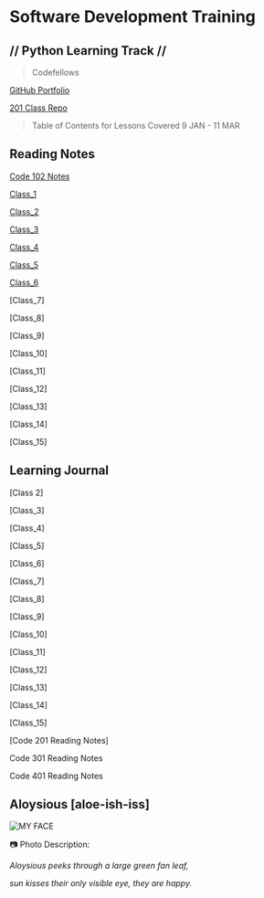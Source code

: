 # Software Development Training 

## // Python Learning Track //

> Codefellows

 [GitHub Portfolio](https://github.com/AL0YSI0US) 
 
 [201 Class Repo](https://github.com/AL0YSI0US/seattle-201n21)
 
> Table of Contents for Lessons Covered 9 JAN - 11 MAR

## Reading Notes 

[Code 102 Notes](CodeFellows_102.md)

[Class_1](201_class_1.md)

[Class_2](class-02.md)

[Class_3](class-03.md)

[Class_4](class-04.md)

[Class_5](class-05.md)

[Class_6](class-06.md)

[Class_7]

[Class_8]

[Class_9]

[Class_10]

[Class_11]

[Class_12]

[Class_13]

[Class_14]

[Class_15]

## Learning Journal

[Class 2]

[Class_3]

[Class_4]

[Class_5]

[Class_6]

[Class_7]

[Class_8]

[Class_9]

[Class_10]

[Class_11]

[Class_12]

[Class_13]

[Class_14]

[Class_15]

[Code 201 Reading Notes]

Code 301 Reading Notes

Code 401 Reading Notes

## Aloysious [aloe-ish-iss]

![MY FACE](https://miro.medium.com/max/121/1*uNH6r8IUEzVFGI2dYZUPCQ.jpeg)

:camera: Photo Description:

*Aloysious peeks through a large green fan leaf,*

*sun kisses their only visible eye, they are happy.*
